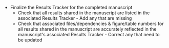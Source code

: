 <!-- All results suport -->
* Finalize the Results Tracker for the completed manuscript
  * Check that all results shared in the manuscript are listed in the associated Results Tracker - Add any that are missing
  * Check that associated files/dependencies & figure/table numbers for all results shared in the manuscript are accurately reflected in the manuscript's associated Results Tracker - Correct any that need to be updated